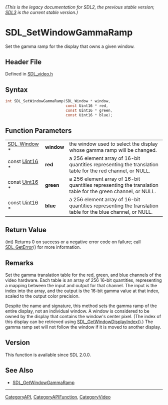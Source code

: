 ###### (This is the legacy documentation for SDL2, the previous stable version; [SDL3](https://wiki.libsdl.org/SDL3/) is the current stable version.)
# SDL_SetWindowGammaRamp

Set the gamma ramp for the display that owns a given window.

## Header File

Defined in [SDL_video.h](https://github.com/libsdl-org/SDL/blob/SDL2/include/SDL_video.h)

## Syntax

```c
int SDL_SetWindowGammaRamp(SDL_Window * window,
                           const Uint16 * red,
                           const Uint16 * green,
                           const Uint16 * blue);
```

## Function Parameters

|                            |            |                                                                                                             |
| -------------------------- | ---------- | ----------------------------------------------------------------------------------------------------------- |
| [SDL_Window](SDL_Window) * | **window** | the window used to select the display whose gamma ramp will be changed.                                     |
| const [Uint16](Uint16) *   | **red**    | a 256 element array of 16-bit quantities representing the translation table for the red channel, or NULL.   |
| const [Uint16](Uint16) *   | **green**  | a 256 element array of 16-bit quantities representing the translation table for the green channel, or NULL. |
| const [Uint16](Uint16) *   | **blue**   | a 256 element array of 16-bit quantities representing the translation table for the blue channel, or NULL.  |

## Return Value

(int) Returns 0 on success or a negative error code on failure; call
[SDL_GetError](SDL_GetError)() for more information.

## Remarks

Set the gamma translation table for the red, green, and blue channels of
the video hardware. Each table is an array of 256 16-bit quantities,
representing a mapping between the input and output for that channel. The
input is the index into the array, and the output is the 16-bit gamma value
at that index, scaled to the output color precision.

Despite the name and signature, this method sets the gamma ramp of the
entire display, not an individual window. A window is considered to be
owned by the display that contains the window's center pixel. (The index of
this display can be retrieved using
[SDL_GetWindowDisplayIndex](SDL_GetWindowDisplayIndex)().) The gamma ramp
set will not follow the window if it is moved to another display.

## Version

This function is available since SDL 2.0.0.

## See Also

- [SDL_GetWindowGammaRamp](SDL_GetWindowGammaRamp)

----
[CategoryAPI](CategoryAPI), [CategoryAPIFunction](CategoryAPIFunction), [CategoryVideo](CategoryVideo)

